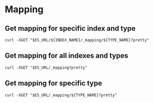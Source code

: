 
#  Mapping
## Get mapping for specific index and type

```
curl -XGET "$ES_URL/${INDEX_NAME}/_mapping/${TYPE_NAME}?pretty"
```
## Get mapping for all indexes and types

```
curl -XGET "$ES_URL/_mapping?pretty"
```
## Get mapping for specific type

```
curl -XGET "$ES_URL/_mapping/${TYPE_NAME}?pretty"
```
